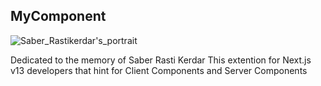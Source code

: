 ## MyComponent

![Saber_Rastikerdar's_portrait](https://github.com/sinapirani/MYC/assets/44531109/9761f446-734f-443f-8e72-909c888fe30c)

Dedicated to the memory of Saber Rasti Kerdar
This extention for Next.js v13 developers that hint for Client Components and Server Components

